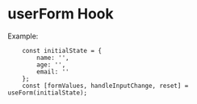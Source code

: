 # userForm Hook

Example:

```
    const initialState = {
        name: '',
        age: '',
        email: ''
    };
    const [formValues, handleInputChange, reset] = useForm(initialState);
```
